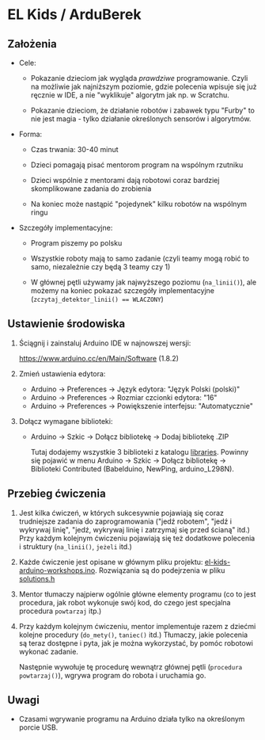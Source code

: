 # EL Kids / ArduBerek

## Założenia

* Cele:

  * Pokazanie dzieciom jak wygląda *prawdziwe* programowanie. Czyli na możliwie
    jak najniższym poziomie, gdzie polecenia wpisuje się już ręcznie w IDE,
    a nie "wyklikuje" algorytm jak np. w Scratchu.
  
  * Pokazanie dzieciom, że działanie robotów i zabawek typu "Furby" to nie jest 
    magia - tylko działanie określonych sensorów i algorytmów.
  
* Forma:

  * Czas trwania: 30-40 minut

  * Dzieci pomagają pisać mentorom program na wspólnym rzutniku
  
  * Dzieci wspólnie z mentorami dają robotowi coraz bardziej skomplikowane
    zadania do zrobienia
    
  * Na koniec może nastąpić "pojedynek" kilku robotów na wspólnym ringu
  
* Szczegóły implementacyjne:

  * Program piszemy po polsku
  
  * Wszystkie roboty mają to samo zadanie (czyli teamy mogą robić to samo, 
    niezależnie czy będą 3 teamy czy 1)
  
  * W głównej pętli używamy jak najwyższego poziomu (`na_linii()`), ale możemy 
    na koniec pokazać szczegóły implementacyjne 
    (`zczytaj_detektor_linii() == WLACZONY`)

## Ustawienie środowiska

1. Ściągnij i zainstaluj Arduino IDE w najnowszej wersji:
   
   https://www.arduino.cc/en/Main/Software (1.8.2)
   
2. Zmień ustawienia edytora:

   * Arduino -> Preferences -> Język edytora: "Język Polski (polski)"
   * Arduino -> Preferences -> Rozmiar czcionki edytora: "16"
   * Arduino -> Preferences -> Powiększenie interfejsu: "Automatycznie"

3. Dołącz wymagane biblioteki:

   * Arduino -> Szkic -> Dołącz bibliotekę -> Dodaj bibliotekę .ZIP
   
     Tutaj dodajemy wszystkie 3 biblioteki z katalogu [libraries](libraries).
     Powinny się pojawić w menu Arduino -> Szkic -> Dołącz bibliotekę -> 
     Biblioteki Contributed (Babelduino, NewPing, arduino_L298N).

## Przebieg ćwiczenia

1. Jest kilka ćwiczeń, w których sukcesywnie pojawiają się coraz trudniejsze
   zadania do zaprogramowania ("jedź robotem", "jedź i wykrywaj linię", "jedź, 
   wykrywaj linię i zatrzymaj się przed ścianą" itd.) Przy każdym kolejnym
   ćwiczeniu pojawiają się też dodatkowe polecenia i struktury (`na_linii()`, 
   `jeżeli` itd.)
   
2. Każde ćwiczenie jest opisane w głównym pliku projektu: 
   [el-kids-arduino-workshops.ino](el-kids-arduino-workshops.ino). Rozwiązania
   są do podejrzenia w pliku [solutions.h](solutions.h)

3. Mentor tłumaczy najpierw ogólnie główne elementy programu (co to jest
   procedura, jak robot wykonuje swój kod, do czego jest specjalna procedura
   `powtarzaj` itp.)
   
4. Przy każdym kolejnym ćwiczeniu, mentor implementuje razem z dziećmi kolejne
   procedury (`do_mety()`, `taniec()` itd.) Tłumaczy, jakie polecenia są teraz
   dostępne i pyta, jak je można wykorzystać, by pomóc robotowi wykonać zadanie.
   
   Następnie wywołuje tę procedurę wewnątrz głównej pętli
   (`procedura powtarzaj()`), wgrywa program do robota i uruchamia go.

## Uwagi

* Czasami wgrywanie programu na Arduino działa tylko na określonym porcie USB.
